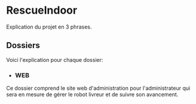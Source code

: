 # RescueIndoor

Explication du projet en 3 phrases.

## Dossiers

Voici l'explication pour chaque dossier:

* ### WEB

Ce dossier comprend le site web d'administration pour l'administrateur qui sera en mesure de gérer le robot livreur et de suivre son avancement.
